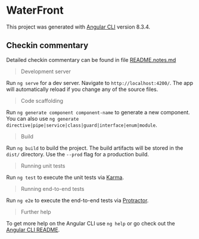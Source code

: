 # WaterFront

This project was generated with [Angular CLI](https://github.com/angular/angular-cli) version 8.3.4.

## Checkin commentary 

Detailed checkin commentary can be found in file [README.notes.md](https://github.com/pkaushik23/WaterFront/blob/master/README.notes.md)

> Development server


Run `ng serve` for a dev server. Navigate to `http://localhost:4200/`. The app will automatically reload if you change any of the source files.

> Code scaffolding

Run `ng generate component component-name` to generate a new component. You can also use `ng generate directive|pipe|service|class|guard|interface|enum|module`.

> Build

Run `ng build` to build the project. The build artifacts will be stored in the `dist/` directory. Use the `--prod` flag for a production build.

> Running unit tests

Run `ng test` to execute the unit tests via [Karma](https://karma-runner.github.io).

> Running end-to-end tests

Run `ng e2e` to execute the end-to-end tests via [Protractor](http://www.protractortest.org/).

> Further help

To get more help on the Angular CLI use `ng help` or go check out the [Angular CLI README](https://github.com/angular/angular-cli/blob/master/README.md).
